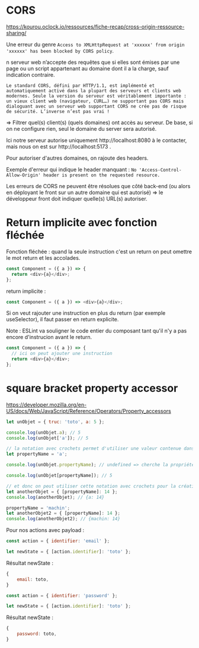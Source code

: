 # CORS

https://kourou.oclock.io/ressources/fiche-recap/cross-origin-ressource-sharing/

Une erreur du genre `Access to XMLHttpRequest at 'xxxxxx' from origin 'xxxxxx' has been blocked by CORS policy`.

n serveur web n’accepte des requêtes que si elles sont émises par une page ou un script appartenant au domaine dont il a la charge, sauf indication contraire.

    Le standard CORS, défini par HTTP/1.1, est implémenté et automatiquement activé dans la plupart des serveurs et clients web modernes. Seule la version du serveur est véritablement importante : un vieux client web (navigateur, CURL…) ne supportant pas CORS mais dialoguant avec un serveur web supportant CORS ne crée pas de risque de sécurité. L’inverse n’est pas vrai !

=> Filtrer quel(s) client(s) (quels domaines) ont accès au serveur. De base, si on ne configure rien, seul le domaine du server sera autorisé.

Ici notre serveur autorise uniquement http://localhost:8080 à le contacter, mais nous on est sur http://localhost:5173 .

Pour autoriser d'autres domaines, on rajoute des headers.

Exemple d'erreur qui indique le header manquant : `No 'Access-Control-Allow-Origin' header is present on the requested resource.`

Les erreurs de CORS ne peuvent être résolues que côté back-end (ou alors en déployant le front sur un autre domaine qui est autorisé) => le développeur front doit indiquer quelle(s) URL(s) autoriser.

# Return implicite avec fonction fléchée

Fonction fléchée : quand la seule instruction c'est un return on peut omettre le mot return et les accolades.

```js
const Component = ({ a }) => {
  return <div>{a}</div>;
};
```

return implicite :

```js
const Component = ({ a }) => <div>{a}</div>;
```

Si on veut rajouter une instruction en plus du return (par exemple useSelector), il faut passer en return explicite.

Note : ESLint va souligner le code entier du composant tant qu'il n'y a pas encore d'instrucion avant le return.

```js
const Component = ({ a }) => {
  // ici on peut ajouter une instruction
  return <div>{a}</div>;
};
```

# square bracket property accessor

https://developer.mozilla.org/en-US/docs/Web/JavaScript/Reference/Operators/Property_accessors

```js
let unObjet = { truc: 'toto', a: 5 };

console.log(unObjet.a); // 5
console.log(unObjet['a']); // 5

// la notation avec crochets permet d'utiliser une valeur contenue dans une variable
let propertyName = 'a';

console.log(unObjet.propertyName); // undefined => cherche la propriété 'propertyName' de l'objet

console.log(unObjet[propertyName]); // 5

// et donc on peut utiliser cette notation avec crochets pour la création d'un objet
let anotherObjet = { [propertyName]: 14 };
console.log(anotherObjet); // {a: 14}

propertyName = 'machin';
let anotherObjet2 = { [propertyName]: 14 };
console.log(anotherObjet2); // {machin: 14}
```

Pour nos actions avec payload :

```js
const action = { identifier: 'email' };

let newState = { [action.identifier]: 'toto' };
```

Résultat newState :

```js
{
    email: toto,
}
```

```js
const action = { identifier: 'password' };

let newState = { [action.identifier]: 'toto' };
```

Résultat newState :

```js
{
    password: toto,
}
```

